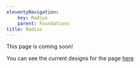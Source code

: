 ```yaml
---
eleventyNavigation:
    key: Radius
    parent: Foundations
title: Radius
---
```


This page is coming soon!

You can see the current designs for the page [here](https://www.figma.com/file/KND7Higqcvksz7WkXRKLHm/Microsite?node-id=956%3A42465)
